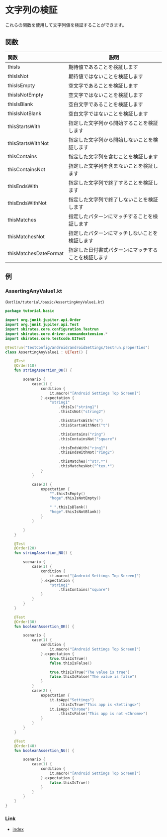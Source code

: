 # 文字列の検証

これらの関数を使用して文字列値を検証することができます。

## 関数

| 関数                    | 説明                         |
|:----------------------|----------------------------|
| thisIs                | 期待値であることを検証します             |
| thisIsNot             | 期待値ではないことを検証します            |
| thisIsEmpty           | 空文字であることを検証します             |
| thisIsNotEmpty        | 空文字ではないことを検証します            |
| thisIsBlank           | 空白文字であることを検証します            |
| thisIsNotBlank        | 空白文字ではないことを検証します           |
| thisStartsWith        | 指定した文字列から開始することを検証します      |
| thisStartsWithNot     | 指定した文字列から開始しないことを検証します     |
| thisContains          | 指定した文字列を含むことを検証します         |
| thisContainsNot       | 指定した文字列を含まないことを検証します       |
| thisEndsWith          | 指定した文字列で終了することを検証します       |
| thisEndsWithNot       | 指定した文字列で終了しないことを検証します      |
| thisMatches           | 指定したパターンにマッチすることを検証します     |
| thisMatchesNot        | 指定したパターンにマッチしないことを検証します    |
| thisMatchesDateFormat | 指定した日付書式パターンにマッチすることを検証します |

## 例

### AssertingAnyValue1.kt

(`kotlin/tutorial/basic/AssertingAnyValue1.kt`)

```kotlin
package tutorial.basic

import org.junit.jupiter.api.Order
import org.junit.jupiter.api.Test
import shirates.core.configuration.Testrun
import shirates.core.driver.commandextension.*
import shirates.core.testcode.UITest

@Testrun("testConfig/android/androidSettings/testrun.properties")
class AssertingAnyValue1 : UITest() {

    @Test
    @Order(10)
    fun stringAssertion_OK() {

        scenario {
            case(1) {
                condition {
                    it.macro("[Android Settings Top Screen]")
                }.expectation {
                    "string1"
                        .thisIs("string1")
                        .thisIsNot("string2")

                        .thisStartsWith("s")
                        .thisStartsWithNot("t")

                        .thisContains("ring")
                        .thisContainsNot("square")

                        .thisEndsWith("ring1")
                        .thisEndsWithNot("ring2")

                        .thisMatches("^str.*")
                        .thisMatchesNot("^tex.*")
                }
            }

            case(2) {
                expectation {
                    "".thisIsEmpty()
                    "hoge".thisIsNotEmpty()

                    " ".thisIsBlank()
                    "hoge".thisIsNotBlank()
                }
            }

        }
    }

    @Test
    @Order(20)
    fun stringAssertion_NG() {

        scenario {
            case(1) {
                condition {
                    it.macro("[Android Settings Top Screen]")
                }.expectation {
                    "string1"
                        .thisContains("square")
                }
            }
        }
    }

    @Test
    @Order(30)
    fun booleanAssertion_OK() {

        scenario {
            case(1) {
                condition {
                    it.macro("[Android Settings Top Screen]")
                }.expectation {
                    true.thisIsTrue()
                    false.thisIsFalse()

                    true.thisIsTrue("The value is true")
                    false.thisIsFalse("The value is false")
                }
            }
            case(2) {
                expectation {
                    it.isApp("Settings")
                        .thisIsTrue("This app is <Settings>")
                    it.isApp("Chrome")
                        .thisIsFalse("This app is not <Chrome>")
                }
            }
        }
    }

    @Test
    @Order(40)
    fun booleanAssertion_NG() {

        scenario {
            case(1) {
                condition {
                    it.macro("[Android Settings Top Screen]")
                }.expectation {
                    false.thisIsTrue()
                }
            }
        }
    }
}
```

### Link

- [index](../../../index_ja.md)

